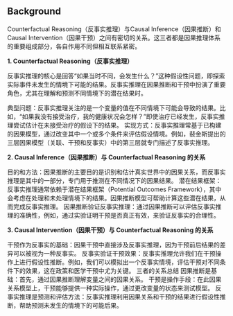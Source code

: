 ## Background

Counterfactual Reasoning（反事实推理）与Causal Inference（因果推断）和Causal Intervention（因果干预）之间有密切的关系。这三者都是因果推理体系的重要组成部分，各自作用不同但相互联系紧密。

**1. Counterfactual Reasoning（反事实推理）**

反事实推理的核心是回答“如果当时不同，会发生什么？”这种假设性问题，即探索实际事件未发生的情境下可能的结果。反事实推理在因果推断和干预中扮演了重要角色，尤其在理解和预测不同情境下的潜在结果时。

典型问题：反事实推理关注的是一个变量的值在不同情境下可能会导致的结果。比如，“如果我没有接受治疗，我的健康状况会怎样？”即使治疗已经发生，反事实推理尝试估计在未接受治疗的假设下的结果。
实现方式：反事实推理常基于已构建的因果模型，通过改变其中一个或多个条件来评估假设情境。例如，裴金斯提出的三层因果模型（关联、干预和反事实）中的第三层就专门描述了反事实推理。

**2. Causal Inference（因果推断）与 Counterfactual Reasoning 的关系**

目的和方法：因果推断的主要目的是识别和估计真实世界中的因果关系，而反事实推理是其中的一部分，专门用于推测在不同情况下的因果结果。
潜在结果框架：反事实推理通常依赖于潜在结果框架（Potential Outcomes Framework），其中会考虑在处理和未处理情境下的结果。因果推断模型可帮助计算这些潜在结果，从而完成反事实推理。
因果推断验证反事实推理：通过因果推断可以评估反事实推理的准确性，例如，通过实验证明干预是否真正有效，来验证反事实的合理性。

**3. Causal Intervention（因果干预）与 Counterfactual Reasoning 的关系**

干预作为反事实的基础：因果干预中直接涉及反事实推理，因为干预前后结果的差异可以被视为一种反事实。
反事实验证干预效果：反事实推理允许我们在干预操作上进行假设性推断。例如，我们可以模拟出一个反事实情境，评估干预对不同条件下的效果，这在政策和医学干预中尤为关键。
三者的关系总结
因果推断是基础：首先，通过因果推断理解变量之间的因果关系。
干预是操作手段：在此因果关系模型上，干预能够提供一种实际操作，通过更改变量的状态来测试模型。
反事实推理是预测和评估方法：反事实推理利用因果关系和干预的结果进行假设性推断，帮助预测未发生的情境下的可能后果。

